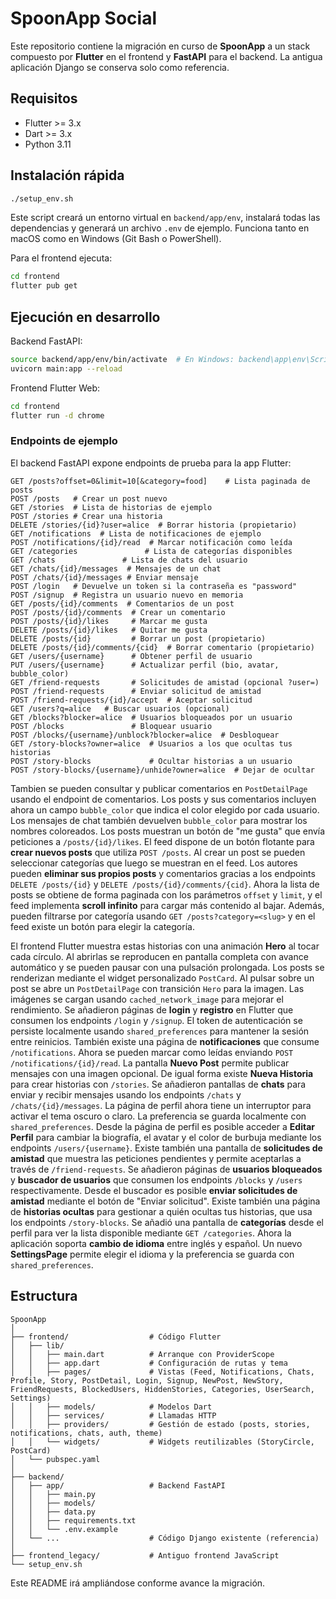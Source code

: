 # SpoonApp Social

Este repositorio contiene la migración en curso de **SpoonApp** a un stack
compuesto por **Flutter** en el frontend y **FastAPI** para el backend. La
antigua aplicación Django se conserva solo como referencia.

## Requisitos
- Flutter >= 3.x
- Dart >= 3.x
- Python 3.11

## Instalación rápida

```bash
./setup_env.sh
```

Este script creará un entorno virtual en `backend/app/env`, instalará todas las dependencias y generará un archivo `.env` de ejemplo. Funciona tanto en macOS como en Windows (Git Bash o PowerShell).

Para el frontend ejecuta:

```bash
cd frontend
flutter pub get
```

## Ejecución en desarrollo

Backend FastAPI:

```bash
source backend/app/env/bin/activate  # En Windows: backend\app\env\Scripts\activate
uvicorn main:app --reload
```

Frontend Flutter Web:

```bash
cd frontend
flutter run -d chrome
```

### Endpoints de ejemplo

El backend FastAPI expone endpoints de prueba para la app Flutter:

```text
GET /posts?offset=0&limit=10[&category=food]    # Lista paginada de posts
POST /posts   # Crear un post nuevo
GET /stories  # Lista de historias de ejemplo
POST /stories # Crear una historia
DELETE /stories/{id}?user=alice  # Borrar historia (propietario)
GET /notifications  # Lista de notificaciones de ejemplo
POST /notifications/{id}/read  # Marcar notificación como leída
GET /categories               # Lista de categorías disponibles
GET /chats               # Lista de chats del usuario
GET /chats/{id}/messages  # Mensajes de un chat
POST /chats/{id}/messages # Enviar mensaje
POST /login   # Devuelve un token si la contraseña es "password"
POST /signup  # Registra un usuario nuevo en memoria
GET /posts/{id}/comments  # Comentarios de un post
POST /posts/{id}/comments  # Crear un comentario
POST /posts/{id}/likes     # Marcar me gusta
DELETE /posts/{id}/likes   # Quitar me gusta
DELETE /posts/{id}         # Borrar un post (propietario)
DELETE /posts/{id}/comments/{cid}  # Borrar comentario (propietario)
GET /users/{username}      # Obtener perfil de usuario
PUT /users/{username}      # Actualizar perfil (bio, avatar, bubble_color)
GET /friend-requests       # Solicitudes de amistad (opcional ?user=)
POST /friend-requests      # Enviar solicitud de amistad
POST /friend-requests/{id}/accept  # Aceptar solicitud
GET /users?q=alice   # Buscar usuarios (opcional)
GET /blocks?blocker=alice  # Usuarios bloqueados por un usuario
POST /blocks               # Bloquear usuario
POST /blocks/{username}/unblock?blocker=alice  # Desbloquear
GET /story-blocks?owner=alice  # Usuarios a los que ocultas tus historias
POST /story-blocks             # Ocultar historias a un usuario
POST /story-blocks/{username}/unhide?owner=alice  # Dejar de ocultar
```
Tambien se pueden consultar y publicar comentarios en `PostDetailPage` usando el endpoint de comentarios. Los posts y sus comentarios incluyen ahora un campo `bubble_color` que indica el color elegido por cada usuario. Los mensajes de chat también devuelven `bubble_color` para mostrar los nombres coloreados. Los posts muestran un botón de "me gusta" que envía peticiones a `/posts/{id}/likes`.
El feed dispone de un botón flotante para **crear nuevos posts** que utiliza `POST /posts`.
Al crear un post se pueden seleccionar categorías que luego se muestran en el feed.
Los autores pueden **eliminar sus propios posts** y comentarios gracias a los
endpoints `DELETE /posts/{id}` y
`DELETE /posts/{id}/comments/{cid}`.
Ahora la lista de posts se obtiene de forma paginada con los parámetros `offset`
y `limit`, y el feed implementa **scroll infinito** para cargar más contenido al
bajar. Además, pueden filtrarse por categoría usando `GET /posts?category=<slug>`
y en el feed existe un botón para elegir la categoría.

El frontend Flutter muestra estas historias con una animación **Hero** al tocar
cada círculo. Al abrirlas se reproducen en pantalla completa con avance
automático y se pueden pausar con una pulsación prolongada. Los posts se
renderizan mediante el widget personalizado
`PostCard`. Al pulsar sobre un post se abre un `PostDetailPage` con transición
`Hero` para la imagen. Las imágenes se cargan usando `cached_network_image` para
mejorar el rendimiento. Se añadieron páginas de **login** y **registro** en Flutter
que consumen los endpoints `/login` y `/signup`.
El token de autenticación se persiste localmente usando
`shared_preferences` para mantener la sesión entre reinicios.
También existe una página de **notificaciones** que consume `/notifications`.
Ahora se pueden marcar como leídas enviando `POST /notifications/{id}/read`.
La pantalla **Nuevo Post** permite publicar mensajes con una imagen opcional.
De igual forma existe **Nueva Historia** para crear historias con `/stories`.
Se añadieron pantallas de **chats** para enviar y recibir mensajes usando los
endpoints `/chats` y `/chats/{id}/messages`.
La página de perfil ahora tiene un interruptor para activar el tema oscuro o
claro. La preferencia se guarda localmente con `shared_preferences`.
Desde la página de perfil es posible acceder a **Editar Perfil** para cambiar la
biografía, el avatar y el color de burbuja mediante los endpoints `/users/{username}`.
Existe también una pantalla de **solicitudes de amistad** que muestra las
peticiones pendientes y permite aceptarlas a través de `/friend-requests`.
Se añadieron páginas de **usuarios bloqueados** y **buscador de usuarios** que
consumen los endpoints `/blocks` y `/users` respectivamente. Desde el buscador
es posible **enviar solicitudes de amistad** mediante el botón de "Enviar solicitud".
Existe también una página de **historias ocultas** para gestionar a quién
ocultas tus historias, que usa los endpoints `/story-blocks`.
Se añadió una pantalla de **categorías** desde el perfil para ver la lista
disponible mediante `GET /categories`.
Ahora la aplicación soporta **cambio de idioma** entre inglés y español. Un
nuevo **SettingsPage** permite elegir el idioma y la preferencia se guarda con
`shared_preferences`.

## Estructura

```
SpoonApp
│
├── frontend/                  # Código Flutter
│   ├── lib/
│   │   ├── main.dart          # Arranque con ProviderScope
│   │   ├── app.dart           # Configuración de rutas y tema
│   │   ├── pages/             # Vistas (Feed, Notifications, Chats, Profile, Story, PostDetail, Login, Signup, NewPost, NewStory, FriendRequests, BlockedUsers, HiddenStories, Categories, UserSearch, Settings)
│   │   ├── models/            # Modelos Dart
│   │   ├── services/          # Llamadas HTTP
│   │   ├── providers/         # Gestión de estado (posts, stories, notifications, chats, auth, theme)
│   │   └── widgets/           # Widgets reutilizables (StoryCircle, PostCard)
│   └── pubspec.yaml
│
├── backend/
│   ├── app/                   # Backend FastAPI
│   │   ├── main.py
│   │   ├── models/
│   │   ├── data.py
│   │   ├── requirements.txt
│   │   └── .env.example
│   └── ...                    # Código Django existente (referencia)
│
├── frontend_legacy/           # Antiguo frontend JavaScript
└── setup_env.sh
```

Este README irá ampliándose conforme avance la migración.
